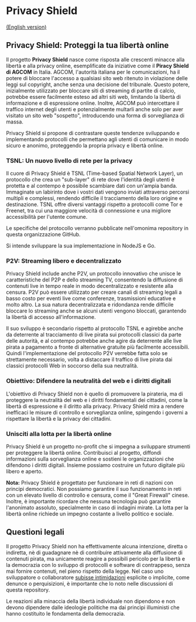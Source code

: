 # Privacy Shield

[(English version)](https://github.com/PrivacyShield/PrivacyShield/blob/main/presentation.english.md)

## Privacy Shield: Proteggi la tua libertà online

Il progetto **Privacy Shield** nasce come risposta alle crescenti minacce alla libertà e alla privacy online, esemplificate da iniziative come il **Piracy Shield di AGCOM** in Italia.  AGCOM, l'autorità italiana per le comunicazioni, ha il potere di bloccare l'accesso a qualsiasi sito web ritenuto in violazione delle leggi sul copyright, anche senza una decisione del tribunale. Questo potere, inizialmente utilizzato per bloccare siti di streaming di partite di calcio, potrebbe essere facilmente esteso ad altri siti web, limitando la libertà di informazione e di espressione online.  Inoltre, AGCOM può intercettare il traffico internet degli utenti e potenzialmente multarli anche solo per aver visitato un sito web "sospetto", introducendo una forma di sorveglianza di massa.

Privacy Shield si propone di contrastare queste tendenze sviluppando e implementando protocolli che permettano agli utenti di comunicare in modo sicuro e anonimo, proteggendo la propria privacy e libertà online.

### **TSNL: Un nuovo livello di rete per la privacy**

Il cuore di Privacy Shield è TSNL (Time-based Spatial Network Layer), un protocollo che crea un "sub-layer" di rete dove l'identità degli utenti è protetta e al contempo è possibile scambiare dati con un'ampia banda.  Immaginate un labirinto dove i vostri dati vengono inviati attraverso percorsi multipli e complessi, rendendo difficile il tracciamento della loro origine e destinazione. TSNL offre diversi vantaggi rispetto a protocolli come Tor e Freenet, tra cui una maggiore velocità di connessione e una migliore accessibilità per l'utente comune.

Le specifiche del protocollo verranno pubblicate nell'omonima repository in questa organizzazione GitHub.

Si intende sviluppare la sua implementazione in NodeJS e Go.

### **P2V: Streaming libero e decentralizzato**

Privacy Shield include anche P2V, un protocollo innovativo che unisce le caratteristiche del P2P e dello streaming TV, consentendo la diffusione di contenuti live in tempo reale in modo decentralizzato e resistente alla censura.  P2V può essere utilizzato per creare canali di streaming legali a basso costo per eventi live come conferenze, trasmissioni educative e molto altro. La sua natura decentralizzata e ridondanza rende difficile bloccare lo streaming anche se alcuni utenti vengono bloccati, garantendo la libertà di accesso all'informazione.

Il suo sviluppo è secondario rispetto al protocollo TSNL e agirebbe anche da deterrente al tracciamento di live pirata sui protocolli classici da parte delle autorità, e al contempo potrebbe anche agire da deterrente alle live pirata a pagamento a fronte di alternative gratuite più facilmente accessibili. Quindi l'implementazione del protocollo P2V verrebbe fatta solo se strettamente necessario, volta a distaccare il traffico di live pirata dai classici protocolli Web in soccorso della sua neutralità.

### **Obiettivo: Difendere la neutralità del web e i diritti digitali**

L'obiettivo di Privacy Shield non è quello di promuovere la pirateria, ma di proteggere la neutralità del web e i diritti fondamentali dei cittadini, come la libertà di espressione e il diritto alla privacy.  Privacy Shield mira a rendere inefficaci le misure di controllo e sorveglianza online, spingendo i governi a rispettare la libertà e la privacy dei cittadini.

### **Unisciti alla lotta per la libertà online**

Privacy Shield è un progetto no-profit che si impegna a sviluppare strumenti per proteggere la libertà online.  Contribuisci al progetto, diffondi informazioni sulla sorveglianza online e sostieni le organizzazioni che difendono i diritti digitali.  Insieme possiamo costruire un futuro digitale più libero e aperto.

**Nota:**  Privacy Shield è progettato per funzionare in reti di nazioni con principi democratici. Non possiamo garantire il suo funzionamento in reti con un elevato livello di controllo e censura, come il "Great Firewall" cinese.  Inoltre,  è importante ricordare che nessuna tecnologia può garantire l'anonimato assoluto, specialmente in caso di indagini mirate.  La lotta per la libertà online richiede un impegno costante a livello politico e sociale.

## Questioni legali
Il progetto Privacy Shield non ha effettivamente alcuna intenzione, diretta o indiretta, nè di guadagnare nè di contribuire attivamente alla diffusione di contenuti pirata, ma unicamente reagire a possibili pericolo per la libertà e la democrazia con lo sviluppo di protocolli e software di contrappeso, senza mai fornire contenuti, nel pieno rispetto della legge. Nel caso uno sviluppatore o collaboratore [subisse intimidazioni](https://www.open.online/2024/10/11/luca-arnau-giornalista-perquisizione-diffamazione-giorgia-meloni-corona/) esplicite o implicite, come denunce o perquisizioni, è importante che lo noto nelle discussioni di questa repository.

Le reazioni alla minaccia della libertà individuale non dipendono e non devono dipendere dalle ideologie politiche ma dai princìpi illuministi che hanno costituito le fondamenta della democrazia.